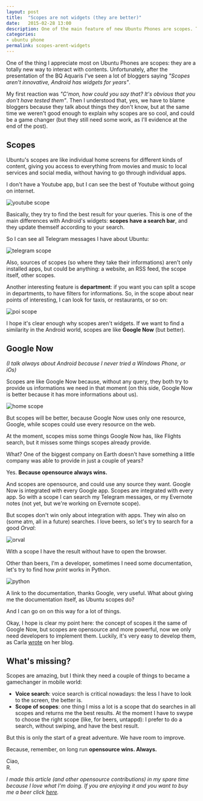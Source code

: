 ```yaml
---
layout: post
title:  "Scopes are not widgets (they are better)"
date:   2015-02-28 13:00
description: One of the main feature of new Ubuntu Phones are scopes. They are amazing, and very simple to use.
categories:
- ubuntu phone
permalink: scopes-arent-widgets
---
```


One of the thing I appreciate most on Ubuntu Phones are scopes: they are a
totally new way to interact with contents. Unfortunately, after the presentation
of the BQ Aquaris I've seen a lot of bloggers saying *"Scopes aren't innovative,
Android has widgets for years"*.

My first reaction was *"C'mon, how could you say that? It's obvious that you
don't have tested them"*. Then I understood that, yes, we have to blame bloggers
because they talk about things they don't know, but at the same time we weren't
good enough to explain why scopes are so cool, and could be a game changer (but
they still need some work, as I'll evidence at the end of the post).

## Scopes

Ubuntu's scopes are like individual home screens for different kinds of content,
giving you access to everything from movies and music to local services and
social media, without having to go through individual apps.

I don't have a Youtube app, but I can see the best of Youtube without going on
internet.

![youtube scope][youtube-scope]

Basically, they try to find the best result for your queries. This is one of the
main differences with Android's widgets: **scopes have a search bar**, and they
update themself according to your search.

So I can see all Telegram messages I have about Ubuntu:

![telegram scope][telegram-scope]

Also, sources of scopes (so where they take their informations) aren't only
installed apps, but could be anything: a website, an RSS feed, the scope itself,
other scopes.

Another interesting feature is **department**: if you want you can split a scope
in departments, to have filters for informations. So, in the scope about near
points of interesting, I can look for taxis, or restaurants, or so on:

![poi scope][poi-scope]

I hope it's clear enough why scopes aren't widgets. If we want to find a
similarity in the Android world, scopes are like **Google Now** (but better).

## Google Now

*(I talk always about Android because I never tried a Windows Phone, or iOs)*

Scopes are like Google Now because, without any query, they both try to provide
us informations we need in that moment (on this side, Google Now is better
because it has more informations about us).

![home scope][home-scope]

But scopes will be better, because Google Now uses only one resource, Google,
while scopes could use every resource on the web.

At the moment, scopes miss some things Google Now has, like Flights search, but
it misses some things scopes already provide.

What? One of the biggest company on Earth doesn't have something a little
company was able to provide in just a couple of years?

Yes. **Because opensource always wins.**

And scopes are opensource, and could use any source they want. Google Now is
integrated with every Google app. Scopes are integrated with every app. So with
a scope I can search my Telegram messages, or my Evernote notes (not yet, but
we're working on Evernote scope).

But scopes don't win only about integration with apps. They win also on (some
atm, all in a future) searches. I love beers, so let's try to search for a good
*Orval*:

![orval][orval]

With a scope I have the result without have to open the browser.

Other than beers, I'm a developer, sometimes I need some documentation, let's
try to find how *print* works in Python.

![python][python]

A link to the documentation, thanks Google, very useful. What about giving me
the documentation itself, as Ubuntu scopes do?

And I can go on on this way for a lot of things.

Okay, I hope is clear my point here: the concept of scopes it the same of Google
Now, but scopes are opensource and more powerful, now we only need developers to
implement them. Luckily, it's very easy to develop them, as Carla [wrote][carla]
on her blog.

## What's missing?

Scopes are amazing, but I think they need a couple of things to became a
gamechanger in mobile world:

 - **Voice search**: voice search is critical nowadays: the less I have to look to the screen, the better is.
 - **Scope of scopes**: one thing I miss a lot is a scope that do searches in all scopes and returns me the best results. At the moment I have to swype to choose the right scope (like, for beers, untappd): I prefer to do a search, without swiping, and have the best result.

But this is only the start of a great adventure. We have room to improve.

Because, remember, on long run **opensource wins. Always.**

Ciao,<br/>
R.

*I made this article (and other opensource contributions) in my spare time because I love what I'm doing. If you are enjoying it and you want to buy me a beer click [here][donation].*

[youtube-scope]: http://img.rpadovani.com/posts/youtube_scope.png
[telegram-scope]: http://img.rpadovani.com/posts/telegram_scope.png
[poi-scope]: http://img.rpadovani.com/posts/poi_scope.png
[home-scope]: http://img.rpadovani.com/posts/scope_home.png
[orval]: http://img.rpadovani.com/posts/orval.png
[python]: http://img.rpadovani.com/posts/python.png
[carla]: http://carla-sella.blogspot.it/2015/02/my-first-ubuntu-touch-scope.html

[donation]: http://rpadovani.com/donations/
